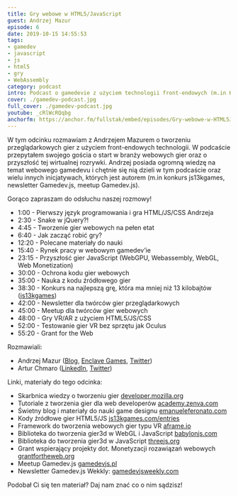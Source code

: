 ```yaml
---
title: Gry webowe w HTML5/JavaScript
guest: Andrzej Mazur
episode: 6
date: 2019-10-15 14:55:53
tags:
- gamedev
- javascript
- js
- html5
- gry
- WebAssembly
category: podcast
intro: Podcast o gamedevie z użyciem technologii front-endowych (m.in HTML5, JavaScript, CSS3, WebGL, WebAssembly)
cover: ./gamedev-podcast.jpg
full_cover: ./gamedev-podcast.jpg
youtube: _cRlWcRQqbg
anchorfm: https://anchor.fm/fullstak/embed/episodes/Gry-webowe-w-HTML5JS-Andrzej-Mazur---FullStak-6-e7mrae
---
```


W tym odcinku rozmawiam z Andrzejem Mazurem o tworzeniu przeglądarkowych gier z użyciem front-endowych technologii. W podcaście przepytałem swojego gościa o start w branży webowych gier oraz o przyszłość tej wirtualnej rozrywki. Andrzej posiada ogromną wiedzę na temat webowego gamedevu i chętnie się nią dzieli w tym podcaście oraz wielu innych inicjatywach, których jest autorem (m.in konkurs js13kgames, newsletter Gamedev.js, meetup Gamedev.js).

Gorąco zapraszam do odsłuchu naszej rozmowy!

* 1:00 - Pierwszy język programowania i gra HTML/JS/CSS Andrzeja
* 2:30 - Snake w jQuery?!
* 4:45 - Tworzenie gier webowych na pełen etat
* 6:40 - Jak zacząć robić gry?
* 12:20 - Polecane materiały do nauki
* 15:40 - Rynek pracy w webowym gamedev’ie
* 23:15 - Przyszłość gier JavaScript (WebGPU, Webassembly, WebGL, Web Monetization)
* 30:00 - Ochrona kodu gier webowych
* 35:00 - Nauka z kodu źródłowego gier
* 38:30 - Konkurs na najlepszą grę, która ma mniej niż 13 kilobajtów  ([js13kgames](http://js13kgames.com/))
* 42:00 - Newsletter dla twórców gier przeglądarkowych
* 45:00 - Meetup dla twórców gier webowych
* 48:00 - Gry VR/AR z użyciem HTML5/JS/CSS
* 52:00 - Testowanie gier VR bez sprzętu jak Oculus
* 55:20 - Grant for the Web

Rozmawiali:
* Andrzej Mazur ([Blog](https://end3r.com/), [Enclave Games](https://enclavegames.com/), [Twitter](https://twitter.com/end3r))
* Artur Chmaro ([LinkedIn](https://www.linkedin.com/in/arturchmaro), [Twitter](https://twitter.com/ArtiChmaro))

Linki, materiały do tego odcinka:
* Skarbnica wiedzy o tworzeniu gier [developer.mozilla.org](https://developer.mozilla.org/en-US/docs/Games)
* Tutoriale z tworzenia gier dla web developerów [academy.zenva.com](https://academy.zenva.com/)
* Świetny blog i materiały do nauki game designu [emanueleferonato.com](https://www.emanueleferonato.com/)
* Kody źródłowe gier HTML5/JS [js13kgames.com/entries](http://js13kgames.com/entries)
* Framework do tworzenia webowych gier typu VR [aframe.io](https://aframe.io/)
* Biblioteka do tworzenia gier3d w WebGL i JavaScript [babylonjs.com](https://babylonjs.com)
* Biblioteka do tworzenia gier3d w JavaScript [threejs.org](https://threejs.org/)
* Grant wspierający projekty dot. Monetyzacji rozawiązań webowych [grantfortheweb.org](https://www.grantfortheweb.org/)
* Meetup Gamedev.js [gamedevjs.pl](https://gamedevjs.pl)
* Newsletter Gamedev.js Wekkly: [gamedevjsweekly.com](https://gamedevjsweekly.com/)

Podobał Ci się ten materiał? Daj nam znać co o nim sądzisz!

